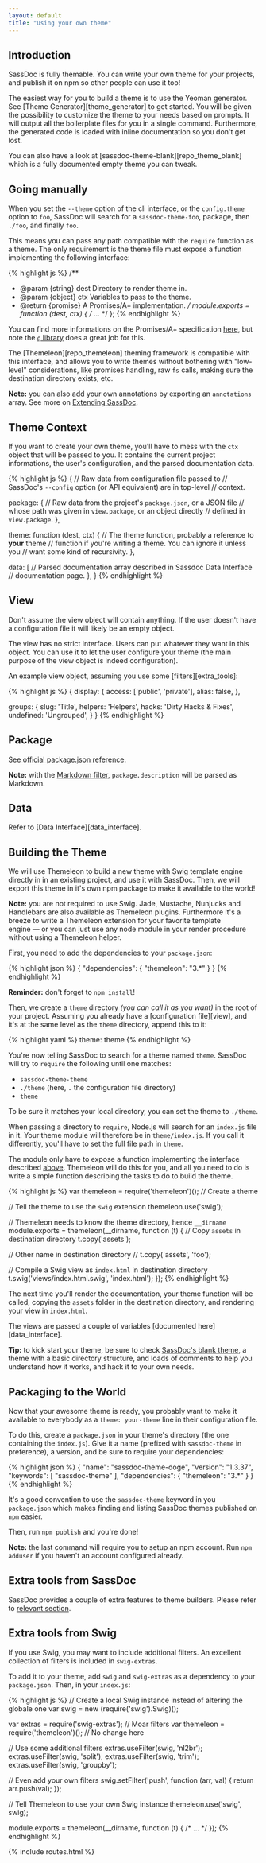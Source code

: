 ```yaml
---
layout: default
title: "Using your own theme"
---
```


## Introduction

SassDoc is fully themable. You can write your own theme for your
projects, and publish it on npm so other people can use it too!

The easiest way for you to build a theme is to use the Yeoman generator. See [Theme Generator][theme_generator] to get started. You will be given the possibility to customize the theme to your needs based on prompts. It will output all the boilerplate files for you in a single command. Furthermore, the generated code is loaded with inline documentation so you don't get lost.

You can also have a look at [sassdoc-theme-blank][repo_theme_blank] which is a fully documented empty theme you can tweak.

## Going manually

When you set the `--theme` option of the cli interface, or the
`config.theme` option to `foo`, SassDoc will search for
a `sassdoc-theme-foo`, package, then `./foo`, and finally `foo`.

This means you can pass any path compatible with the `require` function
as a theme. The only requirement is the theme file must expose a
function implementing the following interface:

{% highlight js %}
/**
 * @param {string} dest Directory to render theme in.
 * @param {object} ctx Variables to pass to the theme.
 * @return {promise} A Promises/A+ implementation.
 */
module.exports = function (dest, ctx) {
  /* ... */
};
{% endhighlight %}

You can find more informations on the Promises/A+ specification
[here](http://promises-aplus.github.io/promises-spec/), but note the
[`q` library](https://github.com/kriskowal/q) does a great job for this.

The [Themeleon][repo_themeleon] theming
framework is compatible with this interface, and allows you to write
themes without bothering with "low-level" considerations, like promises
handling, raw `fs` calls, making sure the destination directory exists,
etc.

<p class="note  note--info"><strong>Note:</strong> you can also add your own annotations by exporting an <code>annotations</code> array. See more on <a href="{{ site.data.routes.extending_sassdoc }}">Extending SassDoc</a>.</p>

## Theme Context

If you want to create your own theme, you'll have to mess with the
`ctx` object that will be passed to you. It contains the current
project informations, the user's configuration, and the parsed
documentation data.

{% highlight js %}
{
  // Raw data from configuration file passed to
  // SassDoc's `--config` option (or API equivalent) are in top-level
  // context.

  package: {
    // Raw data from the project's `package.json`, or a JSON file
    // whose path was given in `view.package`, or an object directly
    // defined in `view.package`.
  },

  theme: function (dest, ctx) {
    // The theme function, probably a reference to **your** theme
    // function if you're writing a theme. You can ignore it unless you
    // want some kind of recursivity.
  },

  data: [
    // Parsed documentation array described in Sassdoc Data Interface
    // documentation page.
  },
}
{% endhighlight %}

## View

Don't assume the view object will contain anything. If the user
doesn't have a configuration file it will likely be an empty object.

The view has no strict interface. Users can put whatever they
want in this object. You can use it to let the user configure your
theme (the main purpose of the view object is indeed configuration).

An example view object, assuming you use some [filters][extra_tools]:

{% highlight js %}
{
  display: {
    access: ['public', 'private'],
    alias: false,
  },

  groups: {
    slug: 'Title',
    helpers: 'Helpers',
    hacks: 'Dirty Hacks & Fixes',
    undefined: 'Ungrouped',
  }
}
{% endhighlight %}

## Package

[See official package.json reference](https://www.npmjs.org/doc/files/package.json.html).

<p class="note  note--info"><strong>Note:</strong> with the <a href="{{ site.data.routes.extra_tools }}#markdown">Markdown filter</a>, <code>package.description</code> will be parsed as Markdown.</p>

## Data

Refer to [Data Interface][data_interface].

## Building the Theme

We will use Themeleon to build a new theme with Swig template engine
directly in in an existing project, and use it with SassDoc. Then, we
will export this theme in it's own npm package to make it available to
the world!

<p class="note  note--info"><strong>Note:</strong> you are not required to use Swig. Jade, Mustache, Nunjucks and Handlebars are also available as Themeleon plugins. Furthermore it's a breeze to
write a Themeleon extension for your favorite template engine&nbsp;&mdash;&nbsp;or you can just use any node module in your render procedure without using a Themeleon helper.</p>

First, you need to add the dependencies to your `package.json`:

{% highlight json %}
{
  "dependencies": {
    "themeleon": "3.*"
  }
}
{% endhighlight %}

<p class="note  note--warning"><strong>Reminder:</strong> don't forget to <code>npm install</code>!</p>

Then, we create a `theme` directory *(you can call it as you want)* in
the root of your project. Assuming you already have a [configuration
file][view], and it's at the same level as the `theme`
directory, append this to it:

{% highlight yaml %}
theme: theme
{% endhighlight %}

You're now telling SassDoc to search for a theme named `theme`. SassDoc
will try to `require` the following until one matches:

* `sassdoc-theme-theme`
* `./theme` (here, `.` the configuration file directory)
* `theme`

To be sure it matches your local directory, you can set the theme to
`./theme`.

When passing a directory to `require`, Node.js will search for an
`index.js` file in it. Your theme module will therefore be in
`theme/index.js`. If you call it differently, you'll have to set the
full file path in `theme`.

The module only have to expose a function implementing the interface
described [above](#introduction). Themeleon will do this for you, and
all you need to do is write a simple function describing the tasks to do
to build the theme.

{% highlight js %}
var themeleon = require('themeleon')(); // Create a theme

// Tell the theme to use the `swig` extension
themeleon.use('swig');

// Themeleon needs to know the theme directory, hence `__dirname`
module.exports = themeleon(__dirname, function (t) {
  // Copy `assets` in destination directory
  t.copy('assets');

  // Other name in destination directory
  // t.copy('assets', 'foo');

  // Compile a Swig view as `index.html` in destination directory
  t.swig('views/index.html.swig', 'index.html');
});
{% endhighlight %}

The next time you'll render the documentation, your theme function will
be called, copying the `assets` folder in the destination directory, and
rendering your view in `index.html`.

The views are passed a couple of variables [documented here][data_interface].

<p class="note  note--info"><strong>Tip:</strong> to kick start your theme, be sure to check <a href="https://github.com/SassDoc/sassdoc-theme-blank">SassDoc's blank theme</a>, a theme with a basic directory structure, and loads of comments to help you understand how it works, and hack it to your own needs.</p>

## Packaging to the World

Now that your awesome theme is ready, you probably want to make it available
to everybody as a `theme: your-theme` line in their configuration file.

To do this, create a `package.json` in your theme's directory (the one
containing the `index.js`). Give it a name (prefixed with
`sassdoc-theme` in preference), a version, and be sure to require your
dependencies:

{% highlight json %}
{
  "name": "sassdoc-theme-doge",
  "version": "1.3.37",
  "keywords": [
    "sassdoc-theme"
  ],
  "dependencies": {
    "themeleon": "3.*"
  }
}
{% endhighlight %}

It's a good convention to use the `sassdoc-theme` keyword in you `package.json`
which makes finding and listing SassDoc themes published on `npm` easier.

Then, run `npm publish` and you're done!

<p class="note  note--info"><strong>Note:</strong> the last command will require you to setup an npm account. Run <code>npm adduser</code> if you haven't an account configured already.</p>

## Extra tools from SassDoc

SassDoc provides a couple of extra features to theme builders. Please refer to [relevant section](/extra-tools/).

## Extra tools from Swig

If you use Swig, you may want to include additional filters. An
excellent collection of filters is included in `swig-extras`.

To add it to your theme, add `swig` and `swig-extras` as a dependency to
your `package.json`. Then, in your `index.js`:

{% highlight js %}
// Create a local Swig instance instead of altering the globale one
var swig = new (require('swig').Swig)();

var extras = require('swig-extras'); // Moar filters
var themeleon = require('themeleon')(); // No change here

// Use some additional filters
extras.useFilter(swig, 'nl2br');
extras.useFilter(swig, 'split');
extras.useFilter(swig, 'trim');
extras.useFilter(swig, 'groupby');

// Even add your own filters
swig.setFilter('push', function (arr, val) {
    return arr.push(val);
});

// Tell Themeleon to use your own Swig instance
themeleon.use('swig', swig);

module.exports = themeleon(__dirname, function (t) {
  /* ... */
});
{% endhighlight %}

{% include routes.html %}
